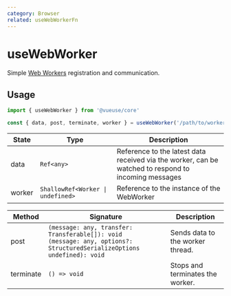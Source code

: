```yaml
---
category: Browser
related: useWebWorkerFn
---
```


# useWebWorker

Simple [Web Workers](https://developer.mozilla.org/en-US/docs/Web/API/Web_Workers_API/Using_web_workers) registration and communication.

## Usage

```js
import { useWebWorker } from '@vueuse/core'

const { data, post, terminate, worker } = useWebWorker('/path/to/worker.js')
```

| State  | Type                              | Description                                                                                          |
| ------ | --------------------------------- | ---------------------------------------------------------------------------------------------------- |
| data   | `Ref<any>`                        | Reference to the latest data received via the worker, can be watched to respond to incoming messages |
| worker | `ShallowRef<Worker \| undefined>` | Reference to the instance of the WebWorker                                                           |

| Method    | Signature                                                                                                                                 | Description                      |
| --------- | ----------------------------------------------------------------------------------------------------------------------------------------- | -------------------------------- |
| post      | `(message: any, transfer: Transferable[]): void`<br>`(message: any, options?: StructuredSerializeOptions undefined): void`                | Sends data to the worker thread. |
| terminate | `() => void`                                                                                                                              | Stops and terminates the worker. |
